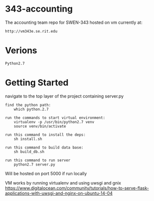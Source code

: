 # 343-accounting
The accounting team repo for SWEN-343
hosted on vm currently at:
    
    http://vm343e.se.rit.edu

# Verions
    Python2.7

# Getting Started

navigate to the top layer of the project containing server.py

    find the python path:
        which python.2.7

    run the commands to start virtual environment:
        virtualenv -p /usr/bin/python2.7 venv 
        source venv/bin/activate

    run this command to install the deps:
        sh install.sh

    run this command to build data base:
        sh build_db.sh

    run this command to run server
        python2.7 server.py

Will be hosted on port 5000 if run locally


VM works by running virtualenv and using uwsgi and gnix
    https://www.digitalocean.com/community/tutorials/how-to-serve-flask-applications-with-uwsgi-and-nginx-on-ubuntu-14-04


